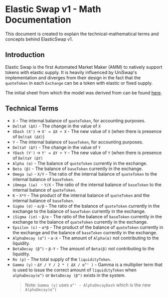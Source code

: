 # Elastic Swap v1 - Math Documentation

This document is created to explain the technical-mathematical terms and concepts behind ElasticSwap v1.

## Introduction

Elastic Swap is the first Automated Market Maker (AMM) to natively support tokens with elastic supply. It is heavily influenced by UniSwap's implementation and diverges from their design in the fact that the `quoteToken` in each `Exchange` can be a token with elastic or fixed supply.

The initial sheet from which the model was derived from can be found [here](https://docs.google.com/spreadsheets/d/1bAX4x2MQWlfI3c0x6QRzlxhODL0ut1dLrqabWDc98eM/edit?usp=sharing).

## Technical Terms

- `X` - The internal balance of `quoteToken`, for accounting purposes.
- `DeltaX (ΔX)` - The change in the value of `X`
- `XDash (X')` -> `X' = ΔX + X` - The new value of `X` (when there is presence of `DeltaX (ΔX)`)
- `Y` - The internal balance of `baseToken`, for accounting purposes.
- `DeltaY (ΔY)` - The change in the value of `Y`
- `YDash (Y')` -> `Y' = ΔY + Y` - The new value of `Y` (when there is presence of `DeltaY (ΔY)`
- `Alpha (α)` - The balance of `quoteToken` currently in the exchange.
- `Beta (β)` - The balance of `baseToken` currently in the exchange.
- `Omega (ω)` - `X/Y` - The ratio of the internal balance of `quoteToken` to the internal balance of `baseToken`.
- `iOmega (iω) ` - `Y/X` - The ratio of the internal balance of `baseToken` to the internal balance of `quoteToken`.
- `K` - `X*Y` - The product of the internal balance of `quoteToken` and the internal balance of `baseToken`.
- `Sigma (σ)` - `α/β` - The ratio of the balance of `quoteToken` currently in the exchange to the balance of `baseToken` currently in the exchange.
- `iSigma (iσ)` - `β/α` - The ratio of the balance of `baseToken` currently in the exchange to the balance of `quoteToken` currently in the exchange.
- `Epsilon (ε)` - `α*β` - The product of the balance of `quoteToken` currently in the exchange and the balance of `baseToken` currently in the exchange.
- `AlphaDecay (α^)` - `α-X` - The amount of `Alpha(α)` not contributing to the liquidity.
- `BetaDecay (β^)` - `β-Y` - The amount of `Beta(β)` not contributing to the liquidity.
- `Ro (ρ)` - The total supply of the `liquidityToken`.
- `Gamma (γ)` - `ΔY / Y / 2 * ( ΔX / α^' )` - Gamma is a multiplier term that is used to issue the correct amount of `liquidityToken` when `alphaDecay(α^)` or `BetaDecay (β^)` exists in the system.
  > Note: `Gamma (γ)` uses `α^' - AlphaDecayDash` which is the new `AlphaDecay(α^)`
